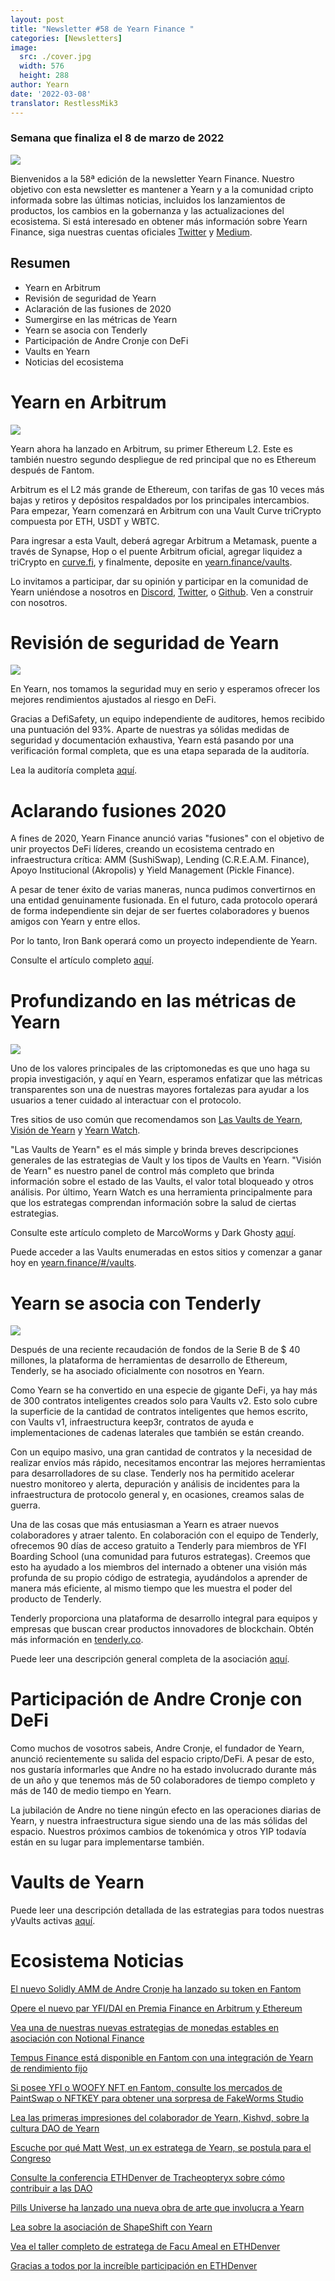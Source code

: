```yaml
---
layout: post
title: "Newsletter #58 de Yearn Finance "
categories: [Newsletters]
image:
  src: ./cover.jpg
  width: 576
  height: 288
author: Yearn
date: '2022-03-08'
translator: RestlessMik3
---
```


### Semana que finaliza el 8 de marzo de 2022

![](./image1.jpg?w=1456&h=733)

Bienvenidos a la 58ª edición de la newsletter Yearn Finance. Nuestro objetivo con esta newsletter es mantener a Yearn y a la comunidad cripto informada sobre las últimas noticias, incluidos los lanzamientos de productos, los cambios en la gobernanza y las actualizaciones del ecosistema. Si está interesado en obtener más información sobre Yearn Finance, siga nuestras cuentas oficiales [Twitter](https://twitter.com/iearnfinance) y [Medium](https://medium.com/iearn).

## Resumen

- Yearn en Arbitrum
- Revisión de seguridad de Yearn
- Aclaración de las fusiones de 2020
- Sumergirse en las métricas de Yearn
- Yearn se asocia con Tenderly
- Participación de Andre Cronje con DeFi
- Vaults en Yearn
- Noticias del ecosistema

# Yearn en Arbitrum

![](./image2.jpg?w=1000&h=1000)

Yearn ahora ha lanzado en Arbitrum, su primer Ethereum L2. Este es también nuestro segundo despliegue de red principal que no es Ethereum después de Fantom.

Arbitrum es el L2 más grande de Ethereum, con tarifas de gas 10 veces más bajas y retiros y depósitos respaldados por los principales intercambios. Para empezar, Yearn comenzará en Arbitrum con una Vault Curve triCrypto compuesta por ETH, USDT y WBTC.

Para ingresar a esta Vault, deberá agregar Arbitrum a Metamask, puente a través de Synapse, Hop o el puente Arbitrum oficial, agregar liquidez a triCrypto en [curve.fi](https://arbitrum.curve.fi/), y finalmente, deposite en [yearn.finance/vaults](http://yearn.finance/vaults).

Lo invitamos a participar, dar su opinión y participar en la comunidad de Yearn uniéndose a nosotros en [Discord](https://discord.gg/8rF374XkXy), [Twitter](http://twitter.com/iearnfinance), o [Github](http://github.com/yearn). Ven a construir con nosotros.

# Revisión de seguridad de Yearn

![](./image3.jpg?w=1000&h=563)

En Yearn, nos tomamos la seguridad muy en serio y esperamos ofrecer los mejores rendimientos ajustados al riesgo en DeFi.

Gracias a DefiSafety, un equipo independiente de auditores, hemos recibido una puntuación del 93%. Aparte de nuestras ya sólidas medidas de seguridad y documentación exhaustiva, Yearn está pasando por una verificación formal completa, que es una etapa separada de la auditoría.

Lea la auditoría completa [aquí](https://www.defisafety.com/pqrs/354).

# Aclarando fusiones 2020

A fines de 2020, Yearn Finance anunció varias "fusiones" con el objetivo de unir proyectos DeFi líderes, creando un ecosistema centrado en infraestructura crítica: AMM (SushiSwap), Lending (C.R.E.A.M. Finance), Apoyo Institucional (Akropolis) y Yield Management (Pickle Finance).

A pesar de tener éxito de varias maneras, nunca pudimos convertirnos en una entidad genuinamente fusionada. En el futuro, cada protocolo operará de forma independiente sin dejar de ser fuertes colaboradores y buenos amigos con Yearn y entre ellos.

Por lo tanto, Iron Bank operará como un proyecto independiente de Yearn.

Consulte el artículo completo [aquí](https://medium.com/iearn/clarifying-2020-mergers-an-independent-iron-bank-a6f8f3f4c25e).

# Profundizando en las métricas de Yearn

![](./image4.jpg?w=1400&h=625)

Uno de los valores principales de las criptomonedas es que uno haga su propia investigación, y aquí en Yearn, esperamos enfatizar que las métricas transparentes son una de nuestras mayores fortalezas para ayudar a los usuarios a tener cuidado al interactuar con el protocolo.

Tres sitios de uso común que recomendamos son [Las Vaults de Yearn](https://vaults.yearn.finance/), [Visión de Yearn](https://yearn.vision/) y [Yearn Watch](https://yearn.watch/).

"Las Vaults de Yearn" es el más simple y brinda breves descripciones generales de las estrategias de Vault y los tipos de Vaults en Yearn. "Visión de Yearn" es nuestro panel de control más completo que brinda información sobre el estado de las Vaults, el valor total bloqueado y otros análisis. Por último, Yearn Watch es una herramienta principalmente para que los estrategas comprendan información sobre la salud de ciertas estrategias.

Consulte este artículo completo de MarcoWorms y Dark Ghosty [aquí](https://medium.com/iearn/diving-into-yearn-metrics-8c3fb0520927).

Puede acceder a las Vaults enumeradas en estos sitios y comenzar a ganar hoy en [yearn.finance/#/vaults](https://yearn.finance/#/vaults).

# Yearn se asocia con Tenderly

![](./image5.jpg?w=1400&h=670)

Después de una reciente recaudación de fondos de la Serie B de $ 40 millones, la plataforma de herramientas de desarrollo de Ethereum, Tenderly, se ha asociado oficialmente con nosotros en Yearn.

Como Yearn se ha convertido en una especie de gigante DeFi, ya hay más de 300 contratos inteligentes creados solo para Vaults v2. Esto solo cubre la superficie de la cantidad de contratos inteligentes que hemos escrito, con Vaults v1, infraestructura keep3r, contratos de ayuda e implementaciones de cadenas laterales que también se están creando.

Con un equipo masivo, una gran cantidad de contratos y la necesidad de realizar envíos más rápido, necesitamos encontrar las mejores herramientas para desarrolladores de su clase. Tenderly nos ha permitido acelerar nuestro monitoreo y alerta, depuración y análisis de incidentes para la infraestructura de protocolo general y, en ocasiones, creamos salas de guerra.

Una de las cosas que más entusiasman a Yearn es atraer nuevos colaboradores y atraer talento. En colaboración con el equipo de Tenderly, ofrecemos 90 días de acceso gratuito a Tenderly para miembros de YFI Boarding School (una comunidad para futuros estrategas). Creemos que esto ha ayudado a los miembros del internado a obtener una visión más profunda de su propio código de estrategia, ayudándolos a aprender de manera más eficiente, al mismo tiempo que les muestra el poder del producto de Tenderly.

Tenderly proporciona una plataforma de desarrollo integral para equipos y empresas que buscan crear productos innovadores de blockchain. Obtén más información en [tenderly.co](https://tenderly.co/).

Puede leer una descripción general completa de la asociación [aquí](https://medium.com/iearn/yearn-finance-partners-with-tenderly-to-supercharge-development-debugging-incident-analysis-6489260298a5).

# Participación de Andre Cronje con DeFi

Como muchos de vosotros sabeis, Andre Cronje, el fundador de Yearn, anunció recientemente su salida del espacio cripto/DeFi. A pesar de esto, nos gustaría informarles que Andre no ha estado involucrado durante más de un año y que tenemos más de 50 colaboradores de tiempo completo y más de 140 de medio tiempo en Yearn.

La jubilación de Andre no tiene ningún efecto en las operaciones diarias de Yearn, y nuestra infraestructura sigue siendo una de las más sólidas del espacio. Nuestros próximos cambios de tokenómica y otros YIP todavía están en su lugar para implementarse también.

# Vaults de Yearn

Puede leer una descripción detallada de las estrategias para todos nuestras yVaults activas [aquí](https://medium.com/yearn-state-of-the-vaults/the-vaults-at-yearn-9237905ffed3).


# Ecosistema Noticias

[El nuevo Solidly AMM de Andre Cronje ha lanzado su token en Fantom](https://solidly.exchange/)

[Opere el nuevo par YFI/DAI en Premia Finance en Arbitrum y Ethereum](https://twitter.com/PremiaFinance/status/1497313221123837959)

[Vea una de nuestras nuevas estrategias de monedas estables en asociación con Notional Finance](https://twitter.com/teddywoodward/status/1497229571799801865)

[Tempus Finance está disponible en Fantom con una integración de Yearn de rendimiento fijo](https://twitter.com/TempusFinance/status/1495747382285377538)

[Si posee YFI o WOOFY NFT en Fantom, consulte los mercados de PaintSwap o NFTKEY para obtener una sorpresa de FakeWorms Studio](https://twitter.com/MarcoWorms/status/1497601119220076544)

[Lea las primeras impresiones del colaborador de Yearn, Kishvd, sobre la cultura DAO de Yearn](https://kishvd.medium.com/my-first-impressions-of-being-a-contributor-at-yearn-e154743b9cd5)

[Escuche por qué Matt West, un ex estratega de Yearn, se postula para el Congreso](https://twitter.com/DeFi_Dad/status/1496568281070776321?s=20&t=FA6P4ib_P1NZz_lmoXxvSw)

[Consulte la conferencia ETHDenver de Tracheopteryx sobre cómo contribuir a las DAO](https://youtu.be/anDAtWrhDnE)

[Pills Universe ha lanzado una nueva obra de arte que involucra a Yearn](https://twitter.com/pillsuniverse/status/1494343761022918658)

[Lea sobre la asociación de ShapeShift con Yearn](https://medium.com/@ShapeShift.com/what-is-yearn-shapeshifts-partnership-with-yearn-finance-a94985af1b09)

[Vea el taller completo de estratega de Facu Ameal en ETHDenver](https://www.youtube.com/watch?v=6og7NV7lzUk&feature=youtu.be)

[Gracias a todos por la increíble participación en ETHDenver](https://twitter.com/iearnfinance/status/1496568330546782208?s=20&t=FA6P4ib_P1NZz_lmoXxvSw)
